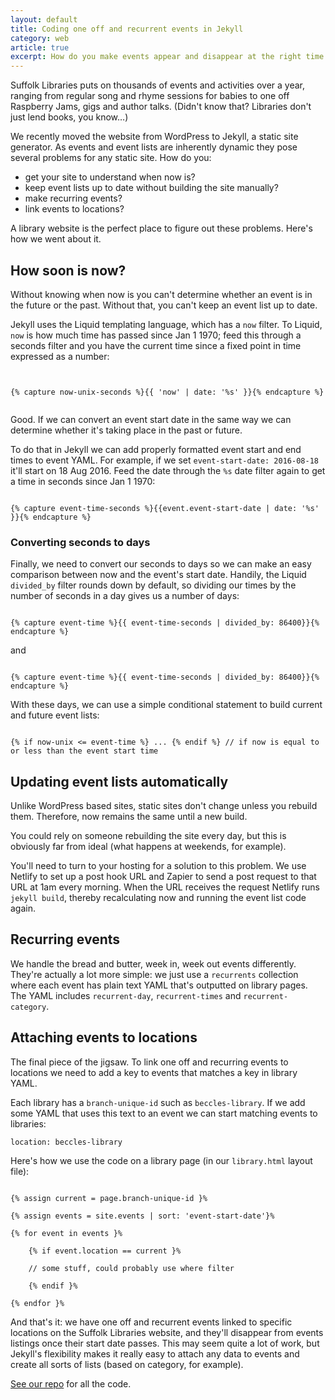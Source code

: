 ```yaml
---
layout: default
title: Coding one off and recurrent events in Jekyll
category: web
article: true
excerpt: How do you make events appear and disappear at the right time on a static website, while linking them to specific locations? This article contains a detailed explanation.
---
```


Suffolk Libraries puts on thousands of events and activities over a year, ranging from regular song and rhyme sessions for babies to one off Raspberry Jams, gigs and author talks. (Didn't know that? Libraries don't just lend books, you know&hellip;)

We recently moved the website from WordPress to Jekyll, a static site generator. As events and event lists are inherently dynamic they pose several problems for any static site. How do you:

- get your site to understand when now is?
- keep event lists up to date without building the site manually?
- make recurring events?
- link events to locations?

A library website is the perfect place to figure out these problems. Here's how we went about it.

## How soon is now?

Without knowing when now is you can't determine whether an event is in the future or the past. Without that, you can't keep an event list up to date.

Jekyll uses the Liquid templating language, which has a `now` filter. To Liquid, `now` is how much time has passed since Jan 1 1970; feed this through a seconds filter and you have the current time since a fixed point in time expressed as a number:

<pre><code>

&lbrace;&percnt; capture now-unix-seconds &percnt;&rbrace;&lbrace;&lbrace; 'now' | date: '&percnt;s' &rbrace;&rbrace;&lbrace;&percnt; endcapture &percnt;&rbrace;

</code></pre>

Good. If we can convert an event start date in the same way we can determine whether it's taking place in the past or future.

To do that in Jekyll we can add properly formatted event start and end times to event YAML. For example, if we set `event-start-date: 2016-08-18` it'll start on 18 Aug 2016. Feed the date through the `%s` date filter again to get a time in seconds since Jan 1 1970:

<pre><code>
&lbrace;&percnt; capture event-time-seconds &percnt;&rbrace;&lbrace;&lbrace;event.event-start-date | date: '&percnt;s' &rbrace;&rbrace;&lbrace;&percnt; endcapture &percnt;&rbrace;
</code></pre>

### Converting seconds to days

Finally, we need to convert our seconds to days so we can make an easy comparison between now and the event's start date. Handily, the Liquid `divided_by` filter rounds down by default, so dividing our times by the number of seconds in a day gives us a number of days:

<pre><code>
&lbrace;&percnt; capture event-time &percnt;&rbrace;&lbrace;&lbrace; event-time-seconds | divided_by: 86400&rbrace;&rbrace;&lbrace;&percnt; endcapture &percnt;&rbrace;
</code></pre>

and

<pre><code>
&lbrace;&percnt; capture event-time &percnt;&rbrace;&lbrace;&lbrace; event-time-seconds | divided_by: 86400&rbrace;&rbrace;&lbrace;&percnt; endcapture &percnt;&rbrace;
</code></pre>

With these days, we can use a simple conditional statement to build current and future event lists:

<pre><code>
&lbrace;&percnt; if now-unix <= event-time &percnt;&rbrace; ... &lbrace;&percnt; endif &percnt;&rbrace; // if now is equal to or less than the event start time
</code></pre>

## Updating event lists automatically

Unlike WordPress based sites, static sites don't change unless you rebuild them. Therefore, now remains the same until a new build.

You could rely on someone rebuilding the site every day, but this is obviously far from ideal (what happens at weekends, for example).

You'll need to turn to your hosting for a solution to this problem. We use Netlify to set up a post hook URL and Zapier to send a post request to that URL at 1am every morning. When the URL receives the request Netlify runs `jekyll build`, thereby recalculating now and running the event list code again.

## Recurring events

We handle the bread and butter, week in, week out events differently. They're actually a lot more simple: we just use a `recurrents` collection where each event has plain text YAML that's outputted on library pages. The YAML includes `recurrent-day`, `recurrent-times` and `recurrent-category`.

## Attaching events to locations

The final piece of the jigsaw. To link one off and recurring events to locations we need to add a key to events that matches a key in library YAML.

Each library has a `branch-unique-id` such as `beccles-library`. If we add some YAML that uses this text to an event we can start matching events to libraries:

`location: beccles-library`

Here's how we use the code on a library page (in our `library.html` layout file):

<pre><code>
&lbrace;&percnt; assign current = page.branch-unique-id &rbrace;&percnt;

&lbrace;&percnt; assign events = site.events | sort: 'event-start-date'&rbrace;&percnt;

&lbrace;&percnt; for event in events &rbrace;&percnt;

    &lbrace;&percnt; if event.location == current &rbrace;&percnt;

    // some stuff, could probably use where filter

    &lbrace;&percnt; endif &rbrace;&percnt;

&lbrace;&percnt; endfor &rbrace;&percnt;
</code></pre>

And that's it: we have  one off and recurrent events linked to specific locations on the Suffolk Libraries website, and they'll disappear from events listings once their start date passes. This may seem quite a lot of work, but Jekyll's flexibility makes it really easy to attach any data to events and create all sorts of lists (based on category, for example).

[See our repo](https://github.com/suffolklibraries/sljekyll) for all the code.
